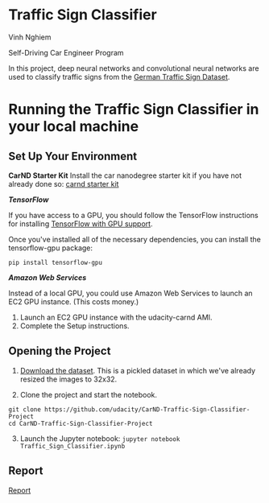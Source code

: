 #  Traffic Sign Classifier

Vinh Nghiem

Self-Driving Car Engineer Program

In this project, deep neural networks and convolutional neural networks are used to classify traffic signs from the [German Traffic Sign Dataset](http://benchmark.ini.rub.de/?section=gtsrb&subsection=dataset).

# Running the Traffic Sign Classifier in your local machine

## Set Up Your Environment

**CarND Starter Kit**
Install the car nanodegree starter kit if you have not already done so: [carnd starter kit](https://github.com/udacity/CarND-Term1-Starter-Kit)

***TensorFlow***

If you have access to a GPU, you should follow the TensorFlow instructions for installing [TensorFlow with GPU support](https://www.tensorflow.org/install#optional_install_cuda_gpus_on_linux).

Once you've installed all of the necessary dependencies, you can install the tensorflow-gpu package:

`pip install tensorflow-gpu`

***Amazon Web Services***

Instead of a local GPU, you could use Amazon Web Services to launch an EC2 GPU instance. (This costs money.)

1. Launch an EC2 GPU instance with the udacity-carnd AMI.
2. Complete the Setup instructions.

## Opening the Project

1. [Download the dataset](https://s3-us-west-1.amazonaws.com/udacity-selfdrivingcar/traffic-signs-data.zip). This is a pickled dataset in which we've already resized the images to 32x32.

2. Clone the project and start the notebook.

```
git clone https://github.com/udacity/CarND-Traffic-Sign-Classifier-Project
cd CarND-Traffic-Sign-Classifier-Project
```
3. Launch the Jupyter notebook:
`jupyter notebook Traffic_Sign_Classifier.ipynb`

## Report
[Report](report.pdf)

